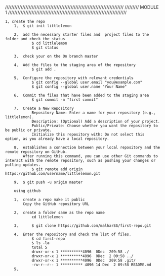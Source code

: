 ////////////////////////////////////////////////////////////////////////////
///////// MODULE 1
////////////////////////////////////////////////////////////////////////////

	1, create the repo 
		1,	$ git init littlelemon
		
		2,	add the necessary starter files and  project files to the folder and check the status
				$ cd littlelemon
				$ git status
		
		3,	check your on the On branch master
		
		4,	Add the files to the staging area of the repository
				$ git add .
		
		5,	Configure the repository with relevant credentials
				$ git config --global user.email "you@example.com"
				$ git config --global user.name "Your Name"
		
		6,	Commit the files that have been added to the staging area
				$ git commit -m "first commit"
		
		7,	Create a New Repository
				Repository Name: Enter a name for your repository (e.g., littlelemon).
				Description: (Optional) Add a description of your project.
				Public/Private: Choose whether you want the repository to be public or private.
				Initialize this repository with: Do not select this option, as you already have a local repository.
		
		8,	establishes a connection between your local repository and the remote repository on GitHub. 
			After running this command, you can use other Git commands to interact with the remote repository, such as pushing your changes or pulling updates. 	
				$ git remote add origin https://github.com/username/littlelemon.git
		
		9,	$ git push -u origin master		

		using github
		
		1,	create a repo make it public
			Copy the GitHub repository URL
		
		2,	create a folder same as the repo name
				cd littlelemon
		
		3,		$ git clone https://github.com/malharSS/first-repo.git
		
		4,	Enter the repository and check the list of files.
				$ cd first-repo
				$ ls -la
				total 5
				drwxr-xr-x 1 **********4096  0Dec  209:58 ./
				drwxr-xr-x 1 **********4096  0Dec  2 09:58 ../
				drwxr-xr-x 1 **********4096  0Dec  209:58 .git/
				-rw-r--r-- 1 ********** 4096 14 Dec  2 09:58 README.md
		5, 		
		
		
		
		






















































		